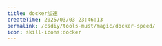 ```yaml
---
title: docker加速
createTime: 2025/03/03 23:46:13
permalink: /csdiy/tools-must/magic/docker-speed/
icon: skill-icons:docker
---
```

